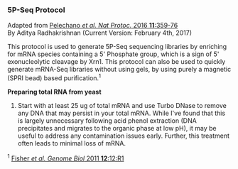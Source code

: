 ### 5P-Seq Protocol
Adapted from [Pelechano *et al. Nat Protoc.* 2016 **11**:359-76](https://www.ncbi.nlm.nih.gov/pubmed/?term=genome-wide+quantification+of+5'-phosphorylated)<br />
By Aditya Radhakrishnan (Current Version: February 4th, 2017)

This protocol is used to generate 5P-Seq sequencing libraries by enriching for mRNA species containing a 5' Phosphate group, which is a sign of 5' exonucleolytic cleavage by Xrn1. This protocol can also be used to quickly generate mRNA-Seq libraries without using gels, by using purely a magnetic (SPRI bead) based purification.<sup>1</sup>

**Preparing total RNA from yeast**

1) Start with at least 25 ug of total mRNA and use Turbo DNase to remove any DNA that may persist in your total mRNA. While I've found that this is largely unnecessary following acid phenol extraction (DNA precipitates and migrates to the organic phase at low pH), it may be useful to address any contamination issues early. Further, this treatment often leads to minimal loss of mRNA.

<sup>1</sup> [Fisher *et al. Genome Biol* 2011 **12**:12:R1](https://www.ncbi.nlm.nih.gov/pubmed/21205303)

